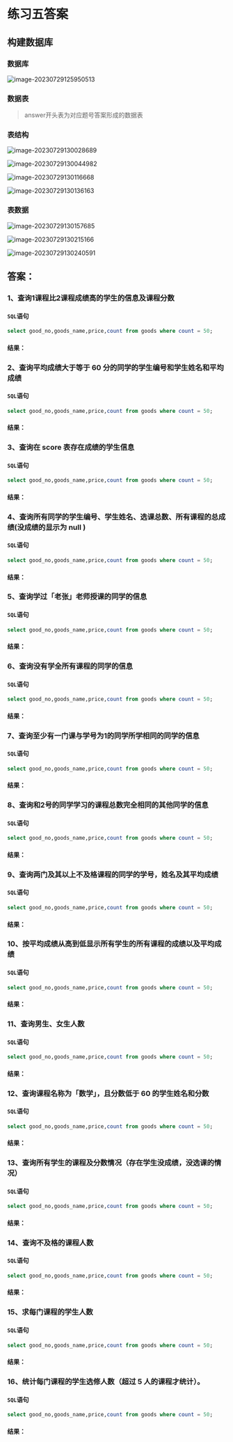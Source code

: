# 练习五答案

## 构建数据库

### 数据库

![image-20230729125950513](https://s2.loli.net/2023/07/29/GEHPuXJT5RabYjZ.png)

### 数据表

> answer开头表为对应题号答案形成的数据表

### 表结构

![image-20230729130028689](https://s2.loli.net/2023/07/29/Qi8v5WUkxXhYyOB.png)

![image-20230729130044982](https://s2.loli.net/2023/07/29/n5jKAYiWseTJRa1.png)

![image-20230729130116668](https://s2.loli.net/2023/07/29/K2pT7zSe1wZLOAE.png)

![image-20230729130136163](https://s2.loli.net/2023/07/29/5WvDPE2jdyFnwoM.png)

### 表数据

![image-20230729130157685](https://s2.loli.net/2023/07/29/fPHKwO7WZCJS1vy.png)

![image-20230729130215166](https://s2.loli.net/2023/07/29/BmtOuoLPFChyfW8.png)

![image-20230729130240591](https://s2.loli.net/2023/07/29/fO4xpuTI1lyCaWw.png)

## 答案：

### 1、查询1课程比2课程成绩高的学生的信息及课程分数

#### `SQL`语句

```sql
select good_no,goods_name,price,count from goods where count = 50;
```

####  结果：



### 2、查询平均成绩大于等于 60 分的同学的学生编号和学生姓名和平均成绩 

#### `SQL`语句

```sql
select good_no,goods_name,price,count from goods where count = 50;
```

####  结果：



### 3、查询在 score 表存在成绩的学生信息

#### `SQL`语句

```sql
select good_no,goods_name,price,count from goods where count = 50;
```

####  结果：



### 4、查询所有同学的学生编号、学生姓名、选课总数、所有课程的总成绩(没成绩的显示为 null ) 

#### `SQL`语句

```sql
select good_no,goods_name,price,count from goods where count = 50;
```

####  结果：



### 5、查询学过「老张」老师授课的同学的信息 

#### `SQL`语句

```sql
select good_no,goods_name,price,count from goods where count = 50;
```

####  结果：



### 6、查询没有学全所有课程的同学的信息

#### `SQL`语句

```sql
select good_no,goods_name,price,count from goods where count = 50;
```

####  结果：



### 7、查询至少有一门课与学号为1的同学所学相同的同学的信息 

#### `SQL`语句

```sql
select good_no,goods_name,price,count from goods where count = 50;
```

####  结果：



### 8、查询和2号的同学学习的课程总数完全相同的其他同学的信息

#### `SQL`语句

```sql
select good_no,goods_name,price,count from goods where count = 50;
```

####  结果：



### 9、查询两门及其以上不及格课程的同学的学号，姓名及其平均成绩

#### `SQL`语句

```sql
select good_no,goods_name,price,count from goods where count = 50;
```

####  结果：



### 10、按平均成绩从高到低显示所有学生的所有课程的成绩以及平均成绩

#### `SQL`语句

```sql
select good_no,goods_name,price,count from goods where count = 50;
```

####  结果：



### 11、查询男生、女生人数 

#### `SQL`语句

```sql
select good_no,goods_name,price,count from goods where count = 50;
```

####  结果：



### 12、查询课程名称为「数学」，且分数低于 60 的学生姓名和分数

#### `SQL`语句

```sql
select good_no,goods_name,price,count from goods where count = 50;
```

####  结果：



### 13、查询所有学生的课程及分数情况（存在学生没成绩，没选课的情况）

#### `SQL`语句

```sql
select good_no,goods_name,price,count from goods where count = 50;
```

####  结果：



### 14、查询不及格的课程人数 

#### `SQL`语句

```sql
select good_no,goods_name,price,count from goods where count = 50;
```

####  结果：



### 15、求每门课程的学生人数

#### `SQL`语句

```sql
select good_no,goods_name,price,count from goods where count = 50;
```

####  结果：



### 16、统计每门课程的学生选修人数（超过 5 人的课程才统计）。

#### `SQL`语句

```sql
select good_no,goods_name,price,count from goods where count = 50;
```

####  结果：

